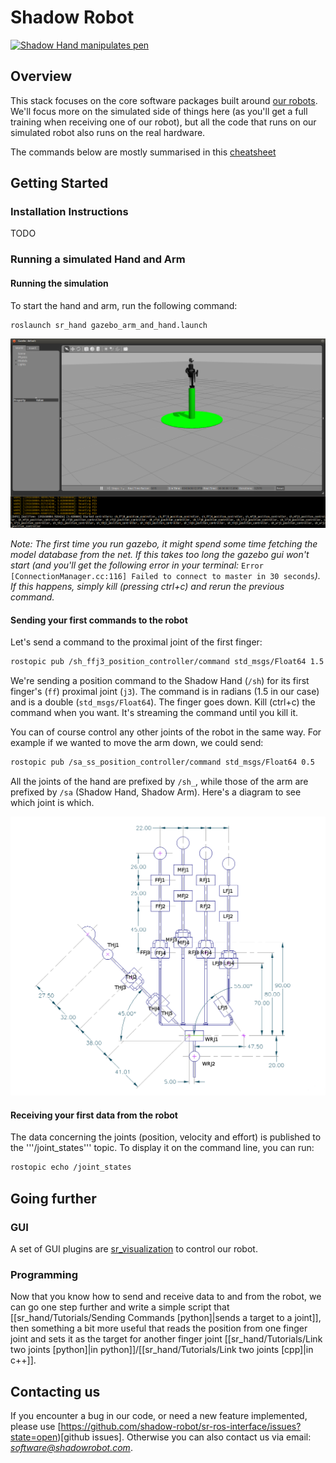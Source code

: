 # Shadow Robot

[![Shadow Hand manipulates pen](http://img.youtube.com/vi/3WAp_DHwg1c/0.jpg)](http://www.youtube.com/watch?v=3WAp_DHwg1c)

## Overview

This stack focuses on the core software packages built around [our robots](http://www.shadowrobot.com). We'll focus more on the simulated side of things here (as you'll get a full training when receiving one of our robot), but all the code that runs on our simulated robot also runs on the real hardware.

The commands below are mostly summarised in this [cheatsheet](/resources/ShadowROSCheatsheet.pdf)

## Getting Started

### Installation Instructions

TODO

### Running a simulated Hand and Arm

#### Running the simulation

To start the hand and arm, run the following command:

```bash
roslaunch sr_hand gazebo_arm_and_hand.launch
```

![Gazebo](/resources/launch_gazebo.png)

*Note: The first time you run gazebo, it might spend some time fetching the model database from the net. If this takes too long the gazebo gui won't start (and you'll get the following error in your terminal:*
`Error [ConnectionManager.cc:116] Failed to connect to master in 30 seconds`*). If this happens, simply kill (pressing ctrl+c) and rerun the previous command.*

#### Sending your first commands to the robot

Let's send a command to the proximal joint of the first finger:

```bash
rostopic pub /sh_ffj3_position_controller/command std_msgs/Float64 1.5
```

We're sending a position command to the Shadow Hand (`/sh`) for its first finger's (`ff`) proximal joint (`j3`). The command is in radians (1.5 in our case) and is a double (`std_msgs/Float64`). The finger goes down.
Kill (ctrl+c) the command when you want. It's streaming the command until you kill it.

You can of course control any other joints of the robot in the same way. For example if we wanted to move the arm down, we could send:

```bash
rostopic pub /sa_ss_position_controller/command std_msgs/Float64 0.5
```

All the joints of the hand are prefixed by `/sh_`, while those of the arm are prefixed by `/sa` (Shadow Hand, Shadow Arm). Here's a diagram to see which joint is which.

![Annotated Hand Diagram](/resources/annotated_hand.png)

#### Receiving your first data from the robot

The data concerning the joints (position, velocity and effort) is published to the '''/joint_states''' topic. To display it on the command line, you can run:

```bash
rostopic echo /joint_states
```

## Going further

### GUI

A set of GUI plugins are [sr_visualization](available) to control our robot.

### Programming

Now that you know how to send and receive data to and from the robot, we can go one step further and write a simple script that [[sr_hand/Tutorials/Sending Commands [python]|sends a target to a joint]], then something a bit more useful that reads the position from one finger joint and sets it as the target for
another finger joint [[sr_hand/Tutorials/Link two joints [python]|in python]]/[[sr_hand/Tutorials/Link two joints [cpp]|in c++]].

## Contacting us

If you encounter a bug in our code, or need a new feature implemented, please use [https://github.com/shadow-robot/sr-ros-interface/issues?state=open)[github issues]. Otherwise you can also contact us via email: *software@shadowrobot.com*.
